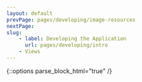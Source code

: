 ```yaml
---
layout: default
prevPage: pages/developing/image-resources
nextPage: 
slug:
    - label: Developing the Application
      url: pages/developing/intro
    - Views
---
```


{::options parse_block_html="true" /}